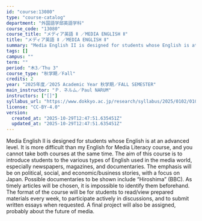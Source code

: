 ```yaml
---
id: "course:13080"
type: "course-catalog"
department: "外国語学部英語学科"
course_code: "13080"
course_title: "メディア英語 Ⅱ ／MEDIA ENGLISH Ⅱ"
title: "メディア英語 Ⅱ ／MEDIA ENGLISH Ⅱ"
summary: "Media English II is designed for students whose English is at an advanced level. It is more difficult than my English fo…"
tags: []
campus: ""
term: ""
period: "木3／Thu 3"
course_type: "秋学期／Fall"
credits: 2
year: "2025年度／2025 Academic Year 秋学期／FALL SEMESTER"
main_instructor: "Ｐ．ネルム／Paul NARUM"
instructors: ["[]"]
syllabus_url: "https://www.dokkyo.ac.jp/research/syllabus/2025/0102/0102_13080_ja_JP.html"
license: "CC-BY-4.0"
version:
  created_at: "2025-10-29T12:47:51.635451Z"
  updated_at: "2025-10-29T12:47:51.635451Z"
---
```

Media English II is designed for students whose English is at an advanced level. It is more difficult than my English for Media Literacy course, and you cannot take both courses at the same time. The aim of this course is to introduce students to the various types of English used in the media world, especially newspapers, magazines, and documentaries. The emphasis will be on political, social, and economic/business stories, with a focus on Japan. Possible documentaries to be shown include “Hiroshima” (BBC). As timely articles will be chosen, it is impossible to identify them beforehand. The format of the course will be for students to read/view prepared materials every week, to participate actively in discussions, and to submit written essays when requested. A final project will also be assigned, probably about the future of media.
